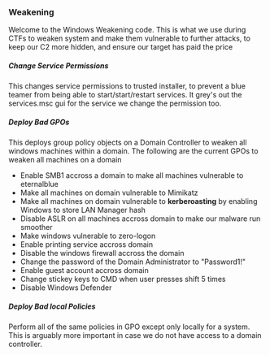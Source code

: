 ### Weakening
Welcome to the Windows Weakening code. This is what we use during CTFs to weaken system and make them vulnerable to further attacks, to keep our C2 more hidden, and ensure our target has paid the price

##### Change Service Permissions
This changes service permissions to trusted installer, to prevent a blue teamer from being able to start/start/restart services. It grey's out the services.msc gui for the service we change the permission too. 

##### Deploy Bad GPOs
This deploys group policy objects on a Domain Controller to weaken all windows machines within a domain. The following are the current GPOs to weaken all machines on a domain

- Enable SMB1 accross a domain to make all machines vulnerable to eternalblue
- Make all machines on domain vulnerable to Mimikatz
- Make all machines on domain vulnerable to **kerberoasting** by enabling Windows to store LAN Manager hash
- Disable ASLR on all machines accross domain to make our malware run smoother
- Make windows vulnerable to zero-logon
- Enable printing service accross domain 
- Disable the windows firewall accross the domain
- Change the password of the Domain Administrator to "Password1!"
- Enable guest account accross domain 
- Change stickey keys to CMD when user presses shift 5 times
- Disable Windows Defender 

##### Deploy Bad local Policies 
Perform all of the same policies in GPO except only locally for a system. This is arguably more important in case we do not have access to a domain controller.
